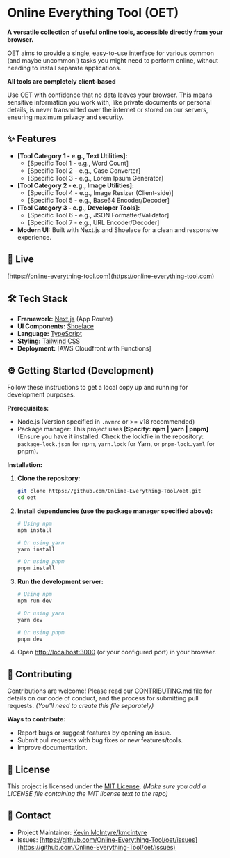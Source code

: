 # Online Everything Tool (OET)

<!-- Optional: Add your new organization logo/icon here -->
<!-- ![OET Logo](URL_TO_YOUR_LOGO.png) -->

<!-- Optional: Add Badges (Build Status, License, Version, etc.) -->
<!-- Example: [![License: MIT](https://img.shields.io/badge/License-MIT-yellow.svg)](https://opensource.org/licenses/MIT) -->

**A versatile collection of useful online tools, accessible directly from your browser.**

OET aims to provide a single, easy-to-use interface for various common (and maybe uncommon!) tasks you might need to perform online, without needing to install separate applications.

**All tools are completely client-based**

Use OET with confidence that no data leaves your browser. This means sensitive information you work with, like private documents or personal details, is never transmitted over the internet or stored on our servers, ensuring maximum privacy and security.

## ✨ Features

*   **[Tool Category 1 - e.g., Text Utilities]:**
    *   [Specific Tool 1 - e.g., Word Count]
    *   [Specific Tool 2 - e.g., Case Converter]
    *   [Specific Tool 3 - e.g., Lorem Ipsum Generator]
*   **[Tool Category 2 - e.g., Image Utilities]:**
    *   [Specific Tool 4 - e.g., Image Resizer (Client-side)]
    *   [Specific Tool 5 - e.g., Base64 Encoder/Decoder]
*   **[Tool Category 3 - e.g., Developer Tools]:**
    *   [Specific Tool 6 - e.g., JSON Formatter/Validator]
    *   [Specific Tool 7 - e.g., URL Encoder/Decoder]
*   **Modern UI:** Built with Next.js and Shoelace for a clean and responsive experience.

## 🚀 Live

[https://online-everything-tool.com](https://online-everything-tool.com)

## 🛠️ Tech Stack

*   **Framework:** [Next.js](https://nextjs.org/) (App Router)
*   **UI Components:** [Shoelace](https://shoelace.style/)
*   **Language:** [TypeScript](https://www.typescriptlang.org/)
*   **Styling:** [Tailwind CSS](https://tailwindcss.com/)
*   **Deployment:** [AWS Cloudfront with Functions]

## ⚙️ Getting Started (Development)

Follow these instructions to get a local copy up and running for development purposes.

**Prerequisites:**

*   Node.js (Version specified in `.nvmrc` or >= v18 recommended)
*   Package manager: This project uses **[Specify: npm | yarn | pnpm]** (Ensure you have it installed. Check the lockfile in the repository: `package-lock.json` for npm, `yarn.lock` for Yarn, or `pnpm-lock.yaml` for pnpm).

**Installation:**

1.  **Clone the repository:**
    ```bash
    git clone https://github.com/Online-Everything-Tool/oet.git
    cd oet
    ```
2.  **Install dependencies (use the package manager specified above):**
    ```bash
    # Using npm
    npm install

    # Or using yarn
    yarn install

    # Or using pnpm
    pnpm install
    ```
3.  **Run the development server:**
    ```bash
    # Using npm
    npm run dev

    # Or using yarn
    yarn dev

    # Or using pnpm
    pnpm dev
    ```
4.  Open [http://localhost:3000](http://localhost:3000) (or your configured port) in your browser.

## 🤝 Contributing

Contributions are welcome! Please read our [CONTRIBUTING.md](CONTRIBUTING.md) file for details on our code of conduct, and the process for submitting pull requests. *(You'll need to create this file separately)*

**Ways to contribute:**

*   Report bugs or suggest features by opening an issue.
*   Submit pull requests with bug fixes or new features/tools.
*   Improve documentation.

## 📄 License

This project is licensed under the [MIT License](LICENSE). *(Make sure you add a LICENSE file containing the MIT license text to the repo)*

## 📧 Contact

*   Project Maintainer: [Kevin McIntyre/kmcintyre](https://github.com/kmcintyre)
*   Issues: [https://github.com/Online-Everything-Tool/oet/issues](https://github.com/Online-Everything-Tool/oet/issues)